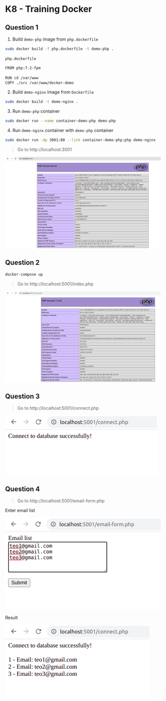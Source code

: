 # K8 - Training Docker

## Question 1

1. Build `demo-php` image from `php.dockerfile`

```bash
sudo docker build -f php.dockerfile -t demo-php .
```

`php.dockerfile`

```
FROM php:7.2-fpm

RUN cd /var/www
COPY ./src /var/www/docker-demo
```

2. Build `demo-nginx` image from `Dockerfile`

```bash
sudo docker build -t demo-nginx .
```

3. Run `demo-php` container

```bash
sudo docker run --name container-demo-php demo-php
```

4. Run `demo-nginx` container with `demo-php` container

```bash
sudo docker run -dp 3001:80 --link container-demo-php:php demo-nginx
```

> Go to http://localhost:3001

![1](img/1.png)

## Question 2

```bash
docker-compose up
```

> Go to http://localhost:5001/index.php

![2](img/2.png)

## Question 3

> Go to http://localhost:5001/connect.php

![3](img/3.png)

## Question 4

> Go to http://localhost:5001/email-form.php

Enter email list

![4](img/4.png)

Result

![5](img/5.png)
